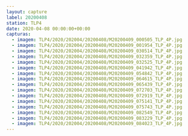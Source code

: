 ```yaml
---
layout: capture
label: 20200408
station: TLP4
date: 2020-04-08 00:00:00+00:00
capturas:
  - imagem: TLP4/2020/202004/20200408/M20200409_000505_TLP_4P.jpg
  - imagem: TLP4/2020/202004/20200408/M20200409_001954_TLP_4P.jpg
  - imagem: TLP4/2020/202004/20200408/M20200409_030514_TLP_4P.jpg
  - imagem: TLP4/2020/202004/20200408/M20200409_032359_TLP_4P.jpg
  - imagem: TLP4/2020/202004/20200408/M20200409_032525_TLP_4P.jpg
  - imagem: TLP4/2020/202004/20200408/M20200409_041942_TLP_4P.jpg
  - imagem: TLP4/2020/202004/20200408/M20200409_054842_TLP_4P.jpg
  - imagem: TLP4/2020/202004/20200408/M20200409_064615_TLP_4P.jpg
  - imagem: TLP4/2020/202004/20200408/M20200409_065439_TLP_4P.jpg
  - imagem: TLP4/2020/202004/20200408/M20200409_072703_TLP_4P.jpg
  - imagem: TLP4/2020/202004/20200408/M20200409_072919_TLP_4P.jpg
  - imagem: TLP4/2020/202004/20200408/M20200409_075141_TLP_4P.jpg
  - imagem: TLP4/2020/202004/20200408/M20200409_075743_TLP_4P.jpg
  - imagem: TLP4/2020/202004/20200408/M20200409_082549_TLP_4P.jpg
  - imagem: TLP4/2020/202004/20200408/M20200409_083229_TLP_4P.jpg
  - imagem: TLP4/2020/202004/20200408/M20200409_084023_TLP_4P.jpg
---
```

